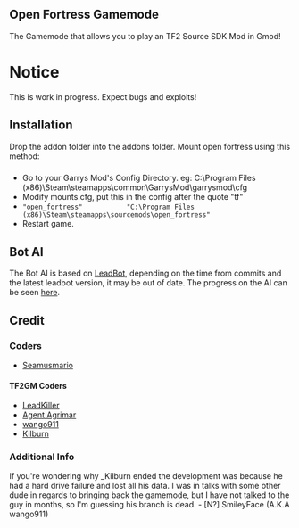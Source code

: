 ## Open Fortress Gamemode
The Gamemode that allows you to play an TF2 Source SDK Mod in Gmod!

# Notice

This is work in progress. Expect bugs and exploits!

## Installation
Drop the addon folder into the addons folder.
Mount open fortress using this method:
###
  - Go to your Garrys Mod's Config Directory. eg: C:\Program Files (x86)\Steam\steamapps\common\GarrysMod\garrysmod\cfg
  - Modify mounts.cfg, put this in the config after the quote "tf"
  -  `"open_fortress"			"C:\Program Files (x86)\Steam\steamapps\sourcemods\open_fortress"`
  - Restart game.

## Bot AI
The Bot AI is based on [LeadBot](https://github.com/LeadKiller/leadbot), depending on the time from commits and the latest leadbot version, it may be out of date. The progress on the AI can be seen [here](https://github.com/LeadKiller/leadbot/projects/1#card-21958419).

## Credit
### Coders
 - [Seamusmario](https://steamcommunity.com/id/SeamusMario55/)
#### TF2GM Coders
 - [LeadKiller](https://steamcommunity.com/id/leadkiller)
 - [Agent Agrimar](https://steamcommunity.com/id/Agrimar/)
 - [wango911](https://forum.facepunch.com/u/fstw/wango911/)
 - [Kilburn](https://steamcommunity.com/id/underscorekilburn)
### Additional Info
If you're wondering why _Kilburn ended the development was because he had a hard drive failure and lost all his data. I was in talks with some other dude in regards to bringing back the gamemode, but I have not talked to the guy in months, so I'm guessing his branch is dead. - [N?] SmileyFace (A.K.A wango911)

